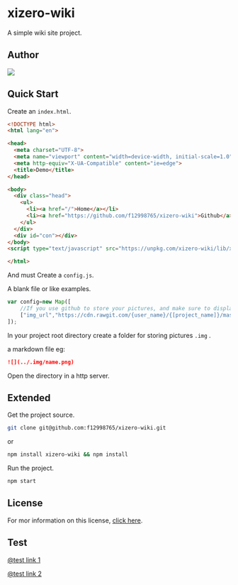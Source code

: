 # xizero-wiki

A simple wiki site project.

## Author

[![](./favicon.ico)](https://github.com/f12998765)
## Quick Start

Create an `index.html`.

```html
<!DOCTYPE html>
<html lang="en">

<head>
  <meta charset="UTF-8">
  <meta name="viewport" content="width=device-width, initial-scale=1.0">
  <meta http-equiv="X-UA-Compatible" content="ie=edge">
  <title>Demo</title>
</head>

<body>
  <div class="head">
    <ul>
      <li><a href="/">Home</a></li>
      <li><a href="https://github.com/f12998765/xizero-wiki">Github</a></li>
    </ul>
  </div>
  <div id="con"></div>
</body>
<script type="text/javascript" src="https://unpkg.com/xizero-wiki/lib/xizero.wiki.js"></script>

</html>
```

And must Create a `config.js`.

A blank file or like examples.

```js
var config=new Map([
    //If you use github to store your pictures, and make sure to display them everywhere
    ["img_url","https://cdn.rawgit.com/{user_name}/{[project_name]}/master/"],
]);
```

In your project root directory create a folder for storing pictures `.img` .

a markdown file eg:
```md
![](../.img/name.png)
```

Open the directory in a http server.

## Extended

Get the project source.

```sh
git clone git@github.com:f12998765/xizero-wiki.git
```
or
```sh
npm install xizero-wiki && npm install 
```

Run the project.
```sh
npm start
```
## License

For mor information on this license, [click here](https://github.com/f12998765/xizero-wiki/blob/master/LICENSE).

## Test

[@test link 1](?Test.md)

[@test link 2](?Test/Test2.md)